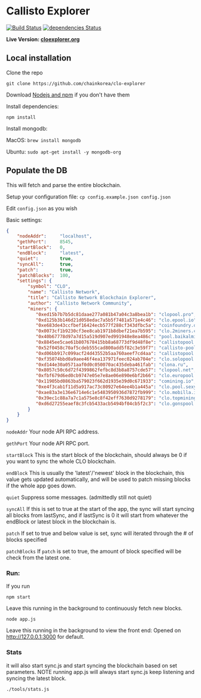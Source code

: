# Callisto Explorer

[![Build Status](https://travis-ci.org/chainkorea/clo-explorer.svg?branch=master)](https://travis-ci.org/chainkorea/clo-explorer)
[![dependencies Status](https://david-dm.org/chainkorea/clo-explorer/status.svg)](https://david-dm.org/chainkorea/clo-explorer)

<b>Live Version: [cloexplorer.org](https://cloexplorer.org)</b>

## Local installation

Clone the repo

`git clone https://github.com/chainkorea/clo-explorer`

Download [Nodejs and npm](https://docs.npmjs.com/getting-started/installing-node "Nodejs install") if you don't have them

Install dependencies:

`npm install`

Install mongodb:

MacOS: `brew install mongodb`

Ubuntu: `sudo apt-get install -y mongodb-org`

## Populate the DB

This will fetch and parse the entire blockchain.

Setup your configuration file: `cp config.example.json config.json`

Edit `config.json` as you wish

Basic settings:
```json
{
    "nodeAddr":     "localhost",
    "gethPort":     8545,
    "startBlock":   0,
    "endBlock":     "latest",
    "quiet":        true,
    "syncAll":      true,
    "patch":        true,
    "patchBlocks":  100,
    "settings": {
        "symbol": "CLO",
        "name": "Callisto Network",
        "title": "Callisto Network Blockchain Explorer",
        "author": "Callisto Network Community",
        "miners": {
           "0xed15b7b7b5dc81daae277a081b47a04c3a8bea1b": "clopool.pro",
           "0xd125b3b146d21d058edac7a5b5f7481a571e4c46": "clo.epool.io",
           "0xe683de43ccfbef16424ecb577f288cf343dfbc5a": "coinfoundry.org",
           "0x0073cf1b9230cf3ee8cab1971b8dbef21ea7b595": "clo.2miners.com",
           "0x40b67778d97a7d15a519d907ed991948e8ea486c": "pool.baikalmine.com",
           "0x8845ee5cae61b807678415bb8a68773df9d48f8e": "callistopool.org",
           "0x52f0458c70af5cdeb555cad800add5f82c3e59f7": "callisto-pool.com",
           "0xd06bb917c099acf24d43552b5aa760aeef7cd4aa": "callistopool.io",
           "0xf35074bbd0a9aee46f4ea137971feec024ab704e": "clo.solopool.org",
           "0xd144e30a0571aaf0d0c050070ac435deba461fab": "clona.ru",
           "0x8057c50c6d72f4399862fefbc8d3b8a8757cde57": "clopool.net",
           "0xfbf679d6ed0cb9747e05e7e8ae06e890e6bf2b66": "clo.europool.me",
           "0x11905bd0863ba579023f662d1935e39d0c671933": "comining.io",
           "0xe4f3cab1f11d5a917ac73c80927e64ee4b1a445a": "clo.pool.sexy",
           "0xae83a3e136e6714e6c1e5483950936d7872fb999": "clo.mobilla.io",
           "0x39ec1c88a7a7c1a575e8c8f42eff7630d9278179": "clo.topmining.co.kr",
           "0xd6d27255eaef8c3fcb5433acb5494bf04cb5f2c3": "clo.gonspool.com"
        }
    }
}

```

```nodeAddr```    Your node API RPC address.

```gethPort```    Your node API RPC port.

```startBlock```  This is the start block of the blockchain, should always be 0 if you want to sync the whole CLO blockchain.

```endBlock```    This is usually the 'latest'/'newest' block in the blockchain, this value gets updated automatically, and will be used to patch missing blocks if the whole app goes down.

```quiet```       Suppress some messages. (admittedly still not quiet)

```syncAll```     If this is set to true at the start of the app, the sync will start syncing all blocks from lastSync, and if lastSync is 0 it will start from whatever the endBlock or latest block in the blockchain is.

```patch```       If set to true and below value is set, sync will iterated through the # of blocks specified

```patchBlocks``` If `patch` is set to true, the amount of block specified will be check from the latest one.


### Run:
If you run

`npm start`

Leave this running in the background to continuously fetch new blocks.

`node app.js`

Leave this running in the background to view the front end: Opened on http://127.0.0.1:3000 for default.

### Stats

it will also start sync.js and start syncing the blockchain based on set parameters. NOTE running app.js will always start sync.js keep listening and syncing the latest block.

`./tools/stats.js`
